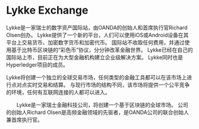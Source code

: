 # 

# Lykke Exchange

Lykke是一家瑞士的数字资产国际站，由OANDA的创始人和首席执行官Richard Olsen创办。
Lykke提供了一个新的平台，人们可以使用iOS或Android设备在其平台上交易货币、加密数字货币和加密代币。
国际站不收取任何费用，并通过使用基于比特币区块链的“彩色币”协议，分分钟改革金融世界。
Lykke已经在自己的国际站上市，目前正在为大型金融机构建立企业级解决方案。 Lykke同时也是Hyperledger项目的成员。

Lykke将创建一个独立的全球交易市场，任何类型的金融工具都可以在该市场上进行点对点实时交易和结算。 与现行市场的结构不同，该市场将提供一个公平竞争的环境，任何有互联网连接的人都可以进入。

　　Lykke是一家瑞士金融科技公司，将创建一个基于区块链的全球市场。 公司的创始人Richard Olsen是高频金融领域的先驱者，是OANDA公司的联合创始人兼首席执行官。

